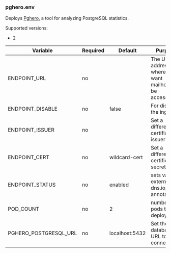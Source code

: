 
### pghero.env

Deploys [Pghero](https://github.com/ankane/pghero), a tool for analyzing PostgreSQL statistics.

Supported versions:
- 2

| Variable              | Required | Default        | Purpose  |
| --------------------- | -------- | -------------- | -------- |
| ENDPOINT_URL          | no       |                | The URL address where you want mailhog to be accessible |
| ENDPOINT_DISABLE      | no       | false          | For disabling the ingress |
| ENDPOINT_ISSUER       | no       |                | Set a different certificate issuer name |
| ENDPOINT_CERT         | no       | wildcard-cert  | Set a different certificate secret name |
| ENDPOINT_STATUS       | no       | enabled        | sets value of external-dns.io/status annotation |
| POD_COUNT             | no       | 2              | number of pods to deploy |
| PGHERO_POSTGRESQL_URL | no       | localhost:5432 | Set the database URL to connect to |
